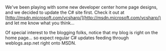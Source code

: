 We've been playing with some new developer center home page designs, and we decided to update the C# site first. Check it out at [http://msdn.microsoft.com/vcsharp/](http://msdn.microsoft.com/vcsharp/) and let me know what you think...

Of special interest to the blogging folks, notice that my blog is right on the home page... so expect regular C# updates feeding through weblogs.asp.net right onto MSDN.
